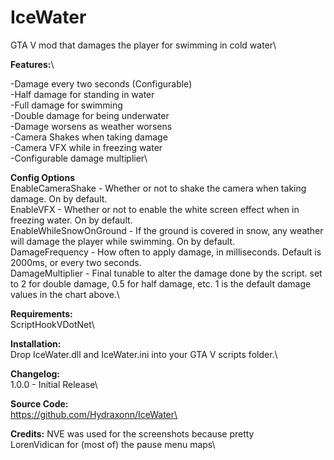 # IceWater
GTA V mod that damages the player for swimming in cold water\

<b>Features:</b>\

-Damage every two seconds (Configurable)\
-Half damage for standing in water\
-Full damage for swimming\
-Double damage for being underwater\
-Damage worsens as weather worsens\
-Camera Shakes when taking damage\
-Camera VFX while in freezing water\
-Configurable damage multiplier\

<b>Config Options</b>\
EnableCameraShake - Whether or not to shake the camera when taking damage. On by default.\
EnableVFX - Whether or not to enable the white screen effect when in freezing water. On by default.\
EnableWhileSnowOnGround - If the ground is covered in snow, any weather will damage the player while swimming. On by default.\
DamageFrequency - How often to apply damage, in milliseconds. Default is 2000ms, or every two seconds.\
DamageMultiplier - Final tunable to alter the damage done by the script. set to 2 for double damage, 0.5 for half damage, etc. 1 is the default damage values in the chart above.\

<b>Requirements:</b>\
ScriptHookVDotNet\

<b>Installation:</b>\
Drop IceWater.dll and IceWater.ini into your GTA V scripts folder.\


<b>Changelog:</b>\
1.0.0 - Initial Release\

<b>Source Code:</b>\
https://github.com/Hydraxonn/IceWater\

<b>Credits:</b>
NVE was used for the screenshots because pretty\
LorenVidican for (most of) the pause menu maps\
